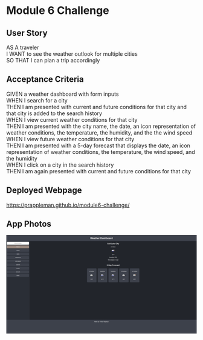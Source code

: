 # Module 6 Challenge

## User Story
AS A traveler
<br>
I WANT to see the weather outlook for multiple cities
<br>
SO THAT I can plan a trip accordingly

## Acceptance Criteria
GIVEN a weather dashboard with form inputs
<br>
WHEN I search for a city
<br>
THEN I am presented with current and future conditions for that city and that city is added to the search history
<br>
WHEN I view current weather conditions for that city
<br>
THEN I am presented with the city name, the date, an icon representation of weather conditions, the temperature, the humidity, and the the wind speed
<br>
WHEN I view future weather conditions for that city
<br>
THEN I am presented with a 5-day forecast that displays the date, an icon representation of weather conditions, the temperature, the wind speed, and the humidity
<br>
WHEN I click on a city in the search history
<br>
THEN I am again presented with current and future conditions for that city

## Deployed Webpage

https://prappleman.github.io/module6-challenge/

## App Photos

<img src="Assets/images/weatherapp.png" title="weather dashboard">
